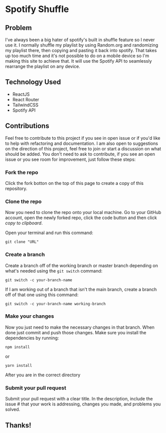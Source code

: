 # Spotify Shuffle

## Problem
I've always been a big hater of spotify's built in shuffle feature so I never use it. I normally shuffle my playlist by using Random.org and randomizing my playlist there, then copying and pasting it back into spotify. That takes up too much time and it's not possible to do on a mobile device so I'm making this site to achieve that. It will use the Spotify API to seamlessly rearrange the playlist on any device.

## Technology Used
- ReactJS
- React Router
- TailwindCSS
- Spotify API

## Contributions
Feel free to contribute to this project if you see in open issue or if you'd like to help with refactoring and documentation. I am also open to suggestions on the direction of this project, feel free to join or start a discussion on what should be added. You don't need to ask to contribute, if you see an open issue or you see room for improvement, just follow these steps:

### Fork the repo
Click the fork botton on the top of this page to create a copy of this repository.
### Clone the repo
Now you need to clone the repo onto your local machine. Go to your GitHub account, open the newly forked repo, click the code button and then click *copy to clipboard*.

Open your terminal and run this command:
```
git clone "URL"
```
### Create a branch
Create a branch off of the working branch or master branch depending on what's needed using the `git switch` command:
```
git switch -c your-branch-name
```
If I am working out of a branch that isn't the main branch, create a branch off of that one using this command:
```
git switch -c your-branch-name working-branch
```
### Make your changes
Now you just need to make the necessary changes in that branch. When done just commit and push those changes. Make sure you install the dependencies by running:
```
npm install
``` 
or 
```
yarn install
```
After you are in the correct directory
### Submit your pull request
Submit your pull request with a clear title. In the description, include the issue # that your work is addressing, changes you made, and problems you solved.

## Thanks!
